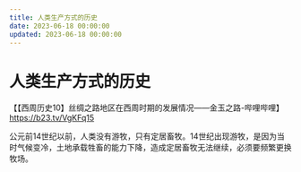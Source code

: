 ```yaml
---
title: 人类生产方式的历史
date: 2023-06-18 00:00:00
updated: 2023-06-18 00:00:00
---
```


# 人类生产方式的历史

【【西周历史10】丝绸之路地区在西周时期的发展情况——金玉之路-哔哩哔哩】 https://b23.tv/VgKFq15

公元前14世纪以前，人类没有游牧，只有定居畜牧。14世纪出现游牧，是因为当时气候变冷，土地承载牲畜的能力下降，造成定居畜牧无法继续，必须要频繁更换牧场。
